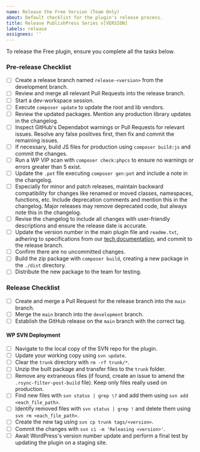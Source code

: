 ```yaml
---
name: Release the Free Version (Team Only)
about: Default checklist for the plugin's release process.
title: Release PublishPress Series v[VERSION]
labels: release
assignees: ''
---
```


To release the Free plugin, ensure you complete all the tasks below.

### Pre-release Checklist
- [ ] Create a release branch named `release-<version>` from the development branch.
- [ ] Review and merge all relevant Pull Requests into the release branch.
- [ ] Start a dev-workspace session.
- [ ] Execute `composer update` to update the root and lib vendors.
- [ ] Review the updated packages. Mention any production library updates in the changelog.
- [ ] Inspect GitHub's Dependabot warnings or Pull Requests for relevant issues. Resolve any false positives first, then fix and commit the remaining issues.
- [ ] If necessary, build JS files for production using `composer build:js` and commit the changes.
- [ ] Run a WP VIP scan with `composer check:phpcs` to ensure no warnings or errors greater than 5 exist.
- [ ] Update the `.pot` file executing `composer gen:pot` and include a note in the changelog.
- [ ] Especially for minor and patch releases, maintain backward compatibility for changes like renamed or moved classes, namespaces, functions, etc. Include deprecation comments and mention this in the changelog. Major releases may remove deprecated code, but always note this in the changelog.
- [ ] Revise the changelog to include all changes with user-friendly descriptions and ensure the release date is accurate.
- [ ] Update the version number in the main plugin file and `readme.txt`, adhering to specifications from our [tech documentation](https://rambleventures.slab.com/posts/version-numbers-58nmrk4b), and commit to the release branch.
- [ ] Confirm there are no uncommitted changes.
- [ ] Build the zip package with `composer build`, creating a new package in the `./dist` directory.
- [ ] Distribute the new package to the team for testing.

### Release Checklist
- [ ] Create and merge a Pull Request for the release branch into the `main` branch.
- [ ] Merge the `main` branch into the `development` branch.
- [ ] Establish the GitHub release on the `main` branch with the correct tag.

#### WP SVN Deployment
- [ ] Navigate to the local copy of the SVN repo for the plugin.
- [ ] Update your working copy using `svn update`.
- [ ] Clear the `trunk` directory with `rm -rf trunk/*`.
- [ ] Unzip the built package and transfer files to the `trunk` folder.
- [ ] Remove any extraneous files (if found, create an issue to amend the `.rsync-filter-post-build` file). Keep only files really used on production.
- [ ] Find new files with `svn status | grep \?` and add them using `svn add <each_file_path>`.
- [ ] Identify removed files with `svn status | grep !` and delete them using `svn rm <each_file_path>`.
- [ ] Create the new tag using `svn cp trunk tags/<version>`.
- [ ] Commit the changes with `svn ci -m 'Releasing <version>'`.
- [ ] Await WordPress's version number update and perform a final test by updating the plugin on a staging site.
